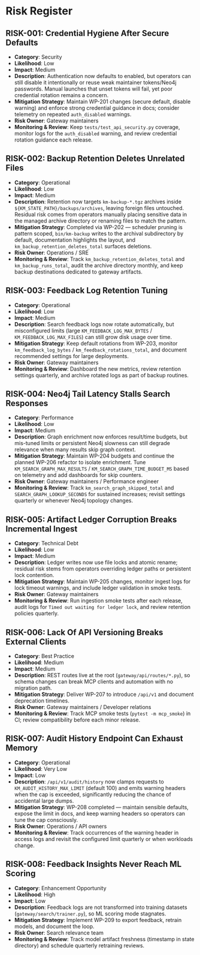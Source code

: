 
# Risk Register

## RISK-001: Credential Hygiene After Secure Defaults
- **Category**: Security
- **Likelihood**: Low
- **Impact**: Medium
- **Description**: Authentication now defaults to enabled, but operators can still disable it intentionally or reuse weak maintainer tokens/Neo4j passwords. Manual launches that unset tokens will fail, yet poor credential rotation remains a concern.
- **Mitigation Strategy**: Maintain WP-201 changes (secure default, disable warning) and enforce strong credential guidance in docs; consider telemetry on repeated `auth_disabled` warnings.
- **Risk Owner**: Gateway maintainers
- **Monitoring & Review**: Keep `tests/test_api_security.py` coverage, monitor logs for the `auth_disabled` warning, and review credential rotation guidance each release.

## RISK-002: Backup Retention Deletes Unrelated Files
- **Category**: Operational
- **Likelihood**: Low
- **Impact**: Medium
- **Description**: Retention now targets `km-backup-*.tgz` archives inside `${KM_STATE_PATH}/backups/archives`, leaving foreign files untouched. Residual risk comes from operators manually placing sensitive data in the managed archive directory or renaming files to match the pattern.
- **Mitigation Strategy**: Completed via WP-202 — scheduler pruning is pattern scoped, `bin/km-backup` writes to the archival subdirectory by default, documentation highlights the layout, and `km_backup_retention_deletes_total` surfaces deletions.
- **Risk Owner**: Operations / SRE
- **Monitoring & Review**: Track `km_backup_retention_deletes_total` and `km_backup_runs_total`, audit the archive directory monthly, and keep backup destinations dedicated to gateway artifacts.

## RISK-003: Feedback Log Retention Tuning
- **Category**: Operational
- **Likelihood**: Low
- **Impact**: Medium
- **Description**: Search feedback logs now rotate automatically, but misconfigured limits (large `KM_FEEDBACK_LOG_MAX_BYTES` / `KM_FEEDBACK_LOG_MAX_FILES`) can still grow disk usage over time.
- **Mitigation Strategy**: Keep default rotations from WP-203, monitor `km_feedback_log_bytes` / `km_feedback_rotations_total`, and document recommended settings for large deployments.
- **Risk Owner**: Gateway maintainers
- **Monitoring & Review**: Dashboard the new metrics, review retention settings quarterly, and archive rotated logs as part of backup routines.

## RISK-004: Neo4j Tail Latency Stalls Search Responses
- **Category**: Performance
- **Likelihood**: Low
- **Impact**: Medium
- **Description**: Graph enrichment now enforces result/time budgets, but mis-tuned limits or persistent Neo4j slowness can still degrade relevance when many results skip graph context.
- **Mitigation Strategy**: Maintain WP-204 budgets and continue the planned WP-206 refactor to isolate enrichment. Tune `KM_SEARCH_GRAPH_MAX_RESULTS` / `KM_SEARCH_GRAPH_TIME_BUDGET_MS` based on telemetry and add dashboards for skip counters.
- **Risk Owner**: Gateway maintainers / Performance engineer
- **Monitoring & Review**: Track `km_search_graph_skipped_total` and `SEARCH_GRAPH_LOOKUP_SECONDS` for sustained increases; revisit settings quarterly or whenever Neo4j topology changes.

## RISK-005: Artifact Ledger Corruption Breaks Incremental Ingest
- **Category**: Technical Debt
- **Likelihood**: Low
- **Impact**: Medium
- **Description**: Ledger writes now use file locks and atomic rename; residual risk stems from operators overriding ledger paths or persistent lock contention.
- **Mitigation Strategy**: Maintain WP-205 changes, monitor ingest logs for lock timeout warnings, and include ledger validation in smoke tests.
- **Risk Owner**: Gateway maintainers
- **Monitoring & Review**: Run ingestion smoke tests after each release, audit logs for `Timed out waiting for ledger lock`, and review retention policies quarterly.

## RISK-006: Lack Of API Versioning Breaks External Clients
- **Category**: Best Practice
- **Likelihood**: Medium
- **Impact**: Medium
- **Description**: REST routes live at the root (`gateway/api/routes/*.py`), so schema changes can break MCP clients and automation with no migration path.
- **Mitigation Strategy**: Deliver WP-207 to introduce `/api/v1` and document deprecation timelines.
- **Risk Owner**: Gateway maintainers / Developer relations
- **Monitoring & Review**: Track MCP smoke tests (`pytest -m mcp_smoke`) in CI; review compatibility before each minor release.

## RISK-007: Audit History Endpoint Can Exhaust Memory
- **Category**: Operational
- **Likelihood**: Very Low
- **Impact**: Low
- **Description**: `/api/v1/audit/history` now clamps requests to `KM_AUDIT_HISTORY_MAX_LIMIT` (default 100) and emits warning headers when the cap is exceeded, significantly reducing the chance of accidental large dumps.
- **Mitigation Strategy**: WP-208 completed — maintain sensible defaults, expose the limit in docs, and keep warning headers so operators can tune the cap consciously.
- **Risk Owner**: Operations / API owners
- **Monitoring & Review**: Track occurrences of the warning header in access logs and revisit the configured limit quarterly or when workloads change.

## RISK-008: Feedback Insights Never Reach ML Scoring
- **Category**: Enhancement Opportunity
- **Likelihood**: High
- **Impact**: Low
- **Description**: Feedback logs are not transformed into training datasets (`gateway/search/trainer.py`), so ML scoring mode stagnates.
- **Mitigation Strategy**: Implement WP-209 to export feedback, retrain models, and document the loop.
- **Risk Owner**: Search relevance team
- **Monitoring & Review**: Track model artifact freshness (timestamp in state directory) and schedule quarterly retraining reviews.
